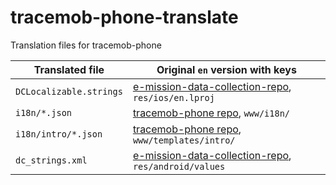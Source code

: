 # tracemob-phone-translate
Translation files for tracemob-phone

| Translated file | Original `en` version with keys |
| ----------------| --------------------------------|
| `DCLocalizable.strings` | [e-mission-data-collection-repo](https://github.com/e-mission/e-mission-data-collection/), `res/ios/en.lproj` |
| `i18n/*.json` | [tracemob-phone repo](https://github.com/fabmob/tracemob-phone), `www/i18n/` |
| `i18n/intro/*.json` | [tracemob-phone repo](https://github.com/fabmob/tracemob-phone), `www/templates/intro/` |
| `dc_strings.xml` | [e-mission-data-collection-repo](https://github.com/e-mission/e-mission-data-collection/), `res/android/values` |
